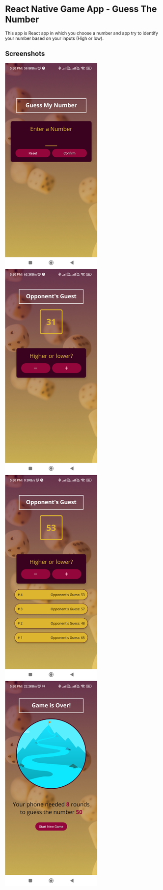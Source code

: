 # React Native Game App - Guess The Number

This app is React app in which you choose a number and app try to identify your number based on your inputs (High or low).

## Screenshots


<img src="https://raw.githubusercontent.com/wdsandeep/React-Native-Game-Guess-The-Number/master/screen-1.jpg" width="300">
<img src="https://raw.githubusercontent.com/wdsandeep/React-Native-Game-Guess-The-Number/master/screen-2.jpg" width="300">


<img src="https://raw.githubusercontent.com/wdsandeep/React-Native-Game-Guess-The-Number/master/screen-3.jpg" width="300">
<img src="https://raw.githubusercontent.com/wdsandeep/React-Native-Game-Guess-The-Number/master/screen-4.jpg" width="300">

